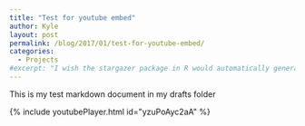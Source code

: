 ```yaml
---
title: "Test for youtube embed"
author: Kyle
layout: post
permalink: /blog/2017/01/test-for-youtube-embed/
categories:
  - Projects
#excerpt: "I wish the stargazer package in R would automatically generate random effect statistics from the lme4 package. Here's a backward way to get those and include them in stargazer output.   "
---
```

This is my test markdown document in my drafts folder

{% include youtubePlayer.html id="yzuPoAyc2aA" %}
